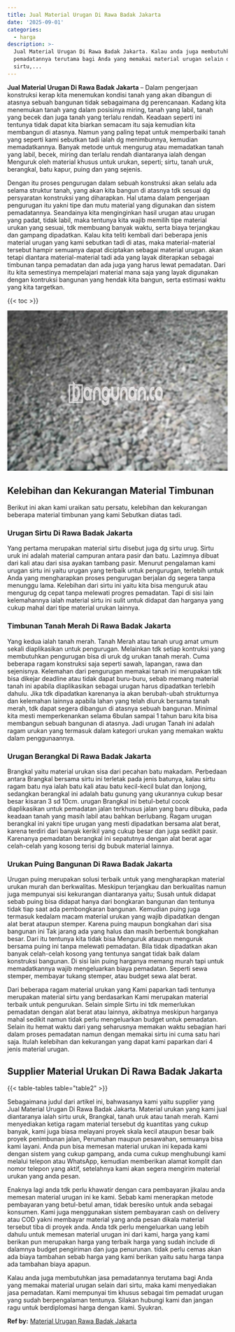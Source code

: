 ```yaml
---
title: Jual Material Urugan Di Rawa Badak Jakarta
date: '2025-09-01'
categories:
  - harga
description: >-
  Jual Material Urugan Di Rawa Badak Jakarta. Kalau anda juga membutuhkan jasa
  pemadatannya terutama bagi Anda yang memakai material urugan selain dari
  sirtu,...
---
```


**Jual Material Urugan Di Rawa Badak Jakarta** – Dalam pengerjaan konstruksi kerap kita menemukan kondisi tanah yang akan dibangun di atasnya sebuah bangunan tidak sebagaimana dg perencanaan. Kadang kita menemukan tanah yang dalam posisinya miring, tanah yang labil, tanah yang becek dan juga tanah yang terlalu rendah. Keadaan seperti ini tentunya tidak dapat kita biarkan semacam itu saja kemudian kita membangun di atasnya. Namun yang paling tepat untuk memperbaiki tanah yang seperti kami sebutkan tadi ialah dg menimbunnya, kemudian memadatkannya. Banyak metode untuk mengurug atau memadatkan tanah yang labil, becek, miring dan terlalu rendah diantaranya ialah dengan Menguruk oleh material khusus untuk urukan, seperti; sirtu, tanah uruk, berangkal, batu kapur, puing dan yang sejenis.

Dengan itu proses pengurugan dalam sebuah konstruksi akan selalu ada selama struktur tanah, yang akan kita bangun di atasnya tdk sesuai dg persyaratan konstruksi yang diharapkan. Hal utama dalam pengerjaan pengurugan itu yakni tipe dan mutu material yang digunakan dan sistem pemadatannya. Seandainya kita menginginkan hasil urugan atau urugan yang padat, tidak labil, maka tentunya kita wajib memilih tipe material urukan yang sesuai, tdk membuang banyak waktu, serta biaya terjangkau dan gampang dipadatkan. Kalau kita teliti kembali dari beberapa jenis material urugan yang kami sebutkan tadi di atas, maka material-material tersebut hampir semuanya dapat diciptakan sebagai material urugan. akan tetapi diantara material-material tadi ada yang layak diterapkan sebagai timbunan tanpa pemadatan dan ada juga yang harus lewat pemadatan. Dari itu kita semestinya mempelajari material mana saja yang layak digunakan dengan kontruksi bangunan yang hendak kita bangun, serta estimasi waktu yang kita targetkan.

{{< toc >}}

![Jual Material Urugan Di Rawa Badak Jakarta](/images/jual-urugan-10.png)

## Kelebihan dan Kekurangan Material Timbunan

Berikut ini akan kami uraikan satu persatu, kelebihan dan kekurangan beberapa material timbunan yang kami Sebutkan diatas tadi.

### Urugan Sirtu Di Rawa Badak Jakarta

Yang pertama merupakan material sirtu disebut juga dg sirtu urug. Sirtu uruk ini adalah material campuran antara pasir dan batu. Lazimnya dibuat dari kali atau dari sisa ayakan tambang pasir. Menurut pengalaman kami urugan sirtu ini yaitu urugan yang terbaik untuk pengurugan, terlebih untuk Anda yang mengharapkan proses pengurugan berjalan dg segera tanpa menunggu lama. Kelebihan dari sirtu ini yaitu kita bisa menguruk atau mengurug dg cepat tanpa melewati progres pemadatan. Tapi di sisi lain kelemahannya ialah material sirtu ini sulit untuk didapat dan harganya yang cukup mahal dari tipe material urukan lainnya.

### Timbunan Tanah Merah Di Rawa Badak Jakarta

Yang kedua ialah tanah merah. Tanah Merah atau tanah urug amat umum sekali diaplikasikan untuk pengurugan. Melainkan tdk setiap kontruksi yang membutuhkan pengurugan bisa di uruk dg urukan tanah merah. Cuma beberapa ragam konstruksi saja seperti sawah, lapangan, rawa dan sejenisnya. Kelemahan dari pengurugan memakai tanah ini merupakan tdk bisa dikejar deadline atau tidak dapat buru-buru, sebab memang material tanah ini apabila diaplikasikan sebagai urugan harus dipadatkan terlebih dahulu. Jika tdk dipadatkan karenanya ia akan berubah-ubah strukturnya dan kelemahan lainnya apabila lahan yang telah diuruk bersama tanah merah, tdk dapat segera dibangun di atasnya sebuah bangunan. Minimal kita mesti memperkenankan selama 6bulan sampai 1 tahun baru kita bisa membangun sebuah bangunan di atasnya. Jadi urugan Tanah ini adalah ragam urukan yang termasuk dalam kategori urukan yang memakan waktu dalam penggunaannya.

### Urugan Berangkal Di Rawa Badak Jakarta

Brangkal yaitu material urukan sisa dari pecahan batu makadam. Perbedaan antara Brangkal bersama sirtu ini terletak pada jenis batunya, kalau sirtu ragam batu nya ialah batu kali atau batu kecil-kecil bulat dan lonjong, sedangkan berangkal ini adalah batu gunung yang ukurannya cukup besar besar kisaran 3 sd 10cm. urugan Brangkal ini betul-betul cocok diaplikasikan untuk pemadatan jalan terkhusus jalan yang baru dibuka, pada keadaan tanah yang masih labil atau bahkan berlubang. Ragam urugan berangkal ini yakni tipe urugan yang mesti dipadatkan bersama alat berat, karena terdiri dari banyak kerikil yang cukup besar dan juga sedikit pasir. Karenanya pemadatan berangkal ini sepatutnya dengan alat berat agar celah-celah yang kosong terisi dg bubuk material lainnya.

### Urukan Puing Bangunan Di Rawa Badak Jakarta

Urugan puing merupakan solusi terbaik untuk yang mengharapkan material urukan murah dan berkwalitas. Meskipun terjangkau dan berkualitas namun juga mempunyai sisi kekurangan diantaranya yaitu; Susah untuk didapat sebab puing bisa didapat hanya dari bongkaran bangunan dan tentunya tidak tiap saat ada pembongkaran bangunan. Kemudian puing juga termasuk kedalam macam material urukan yang wajib dipadatkan dengan alat berat ataupun stemper. Karena puing maupun bongkahan dari sisa bangunan ini Tak jarang ada yang halus dan masih berbentuk bongkahan besar. Dari itu tentunya kita tidak bisa Menguruk ataupun menguruk bersama puing ini tanpa melewati pemadatan. Bila tidak dipadatkan akan banyak celah-celah kosong yang tentunya sangat tidak baik dalam konstruksi bangunan. Di sisi lain puing harganya memang murah tapi untuk memadatkannya wajib mengeluarkan biaya pemadatan. Seperti sewa stemper, membayar tukang stemper, atau budget sewa alat berat.

Dari beberapa ragam material urukan yang Kami paparkan tadi tentunya merupakan material sirtu yang berdasarkan Kami merupakan material terbaik untuk pengurukan. Selain simple Sirtu ini tdk memerlukan pemadatan dengan alat berat atau lainnya, akibatnya meskipun harganya mahal sedikit namun tidak perlu mengeluarkan budget untuk pemadatan. Selain itu hemat waktu dari yang seharusnya memakan waktu sebagian hari dalam proses pemadatan namun dengan memakai sirtu ini cuma satu hari saja. Itulah kelebihan dan kekurangan yang dapat kami paparkan dari 4 jenis material urugan.

## Supplier Material Urukan Di Rawa Badak Jakarta

{{< table-tables table="table2" >}}

Sebagaimana judul dari artikel ini, bahwasanya kami yaitu supplier yang Jual Material Urugan Di Rawa Badak Jakarta. Material urukan yang kami jual diantaranya ialah sirtu uruk, Brangkal, tanah uruk atau tanah merah. Kami menyediakan ketiga ragam material tersebut dg kuantitas yang cukup banyak, kami juga biasa melayani proyek skala kecil ataupun besar baik proyek penimbunan jalan, Perumahan maupun pesawahan, semuanya bisa kami layani. Anda pun bisa memesan material urukan ini kepada kami dengan sistem yang cukup gampang, anda cuma cukup menghubungi kami melalui telepon atau WhatsApp, kemudian memberikan alamat komplit dan nomor telepon yang aktif, setelahnya kami akan segera mengirim material urukan yang anda pesan.

Enaknya lagi anda tdk perlu khawatir dengan cara pembayaran jikalau anda memesan material urugan ini ke kami. Sebab kami menerapkan metode pembayaran yang betul-betul aman, tidak beresiko untuk anda sebagai konsumen. Kami juga menggunakan sistem pembayaran cash on delivery atau COD yakni membayar material yang anda pesan dikala material tersebut tiba di proyek anda. Anda tdk perlu mengeluarkan uang lebih dahulu untuk memesan material urugan ini dari kami, harga yang kami berikan pun merupakan harga yang terbaik harga yang sudah include di dalamnya budget pengiriman dan juga penurunan. tidak perlu cemas akan ada biaya tambahan sebab harga yang kami berikan yaitu satu harga tanpa ada tambahan biaya apapun.

Kalau anda juga membutuhkan jasa pemadatannya terutama bagi Anda yang memakai material urugan selain dari sirtu, maka kami menyediakan jasa pemadatan. Kami mempunyai tim khusus sebagai tim pemadat urugan yang sudah berpengalaman tentunya. Silakan hubungi kami dan jangan ragu untuk berdiplomasi harga dengan kami. Syukran.

**Ref by:** [Material Urugan Rawa Badak Jakarta](https://id.wikipedia.org/wiki/Material)
